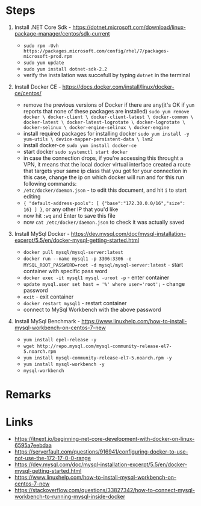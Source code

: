 
# Steps
1. Install .NET Core Sdk - https://dotnet.microsoft.com/download/linux-package-manager/centos/sdk-current
    - ``sudo rpm -Uvh https://packages.microsoft.com/config/rhel/7/packages-microsoft-prod.rpm``
    - ``sudo yum update``
    - ``sudo yum install dotnet-sdk-2.2``
    - verify the installation was succefull by typing ``dotnet`` in the terminal
    
2. Install Docker CE - https://docs.docker.com/install/linux/docker-ce/centos/
    - remove the previous versions of Docker if there are any(it's OK if `yum` reports that none of these packages are installed) ``sudo yum remove docker \
                  docker-client \
                  docker-client-latest \
                  docker-common \
                  docker-latest \
                  docker-latest-logrotate \
                  docker-logrotate \
                  docker-selinux \
                  docker-engine-selinux \
                  docker-engine``
    - install required packages for installing docker ``sudo yum install -y yum-utils \ device-mapper-persistent-data \ lvm2``
    - install docker-ce ``sudo yum install docker-ce``
    - start docker ``sudo systemctl start docker``
    - in case the connection drops, if you're accessing this throught a VPN, it means that the local docker virtual interface created a route that targets your same ip class that you got for your connection
    in this case, change the ip on which docker will run and for this run following commands:
    - ``/etc/docker/daemon.json`` - to edit this document, and hit ``i`` to start editing
    - ``{ "default-address-pools": [ {"base":"172.30.0.0/16","size": 16} ] }``, or any other IP that you'd like
    - now hit ``:wq`` and Enter to save this file
    - now ``cat /etc/docker/daemon.json`` to check it was actually saved
    
3. Install MySql Docker - https://dev.mysql.com/doc/mysql-installation-excerpt/5.5/en/docker-mysql-getting-started.html
    - ``docker pull mysql/mysql-server:latest``
    - ``docker run --name mysql1 -p 3306:3306 -e MYSQL_ROOT_PASSWORD=root -d mysql/mysql-server:latest`` - start container with specific pass word
    - ``docker exec -it mysql1 mysql -uroot -p`` - enter container
    - ``update mysql.user set host = '%' where user='root';`` - change password
    - ``exit`` - exit container
    - ``docker restart mysql1`` - restart container
    - connect to MySql Workbench with the above password

4. Install MySql Benchmark - https://www.linuxhelp.com/how-to-install-mysql-workbench-on-centos-7-new
    - ``yum install epel-release -y``
    - ``wget http://repo.mysql.com/mysql-community-release-el7-5.noarch.rpm``
    - ``yum install mysql-community-release-el7-5.noarch.rpm -y``
    - ``yum install mysql-workbench -y``
    - ``mysql-workbench``

    
# Remarks

# Links
- https://itnext.io/beginning-net-core-development-with-docker-on-linux-6595a7eebdaa
- https://serverfault.com/questions/916941/configuring-docker-to-use-not-use-the-172-17-0-0-range
- https://dev.mysql.com/doc/mysql-installation-excerpt/5.5/en/docker-mysql-getting-started.html
- https://www.linuxhelp.com/how-to-install-mysql-workbench-on-centos-7-new
- https://stackoverflow.com/questions/33827342/how-to-connect-mysql-workbench-to-running-mysql-inside-docker
